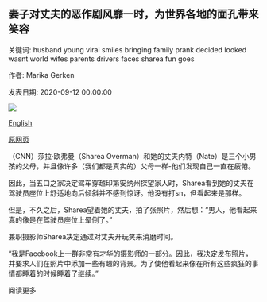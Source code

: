 ## 妻子对丈夫的恶作剧风靡一时，为世界各地的面孔带来笑容

关键词: husband young viral smiles bringing family prank decided looked wasnt world wifes parents drivers faces sharea fun goes

作者: Marika Gerken

发表日期: 2020-09-12 00:00:00

![](https://cdn.cnn.com/cnnnext/dam/assets/200911143700-01-wifes-prank-on-husband-goes-viral-trnd-super-tease.jpg)

[English](Wife%27s%20prank%20on%20husband%20goes%20viral%2C%20bringing%20smiles%20to%20faces%20around%20the%20world.md)

[原网页](https://edition.cnn.com/2020/09/12/us/wifes-prank-on-husband-goes-viral-trnd/index.html)

（CNN）莎拉·欧弗曼（Sharea Overman）和她的丈夫内特（Nate）是三个小男孩的父母，并且像许多（我们都是真实的）父母一样-他们发现自己一直在疲倦。

因此，当五口之家决定驾车穿越印第安纳州探望家人时，Sharea看到她的丈夫在驾驶员座位上舒适地向后倾斜并不感到惊讶。他没有打sn，但看起来是那样。

但是，不久之后，Sharea望着她的丈夫，拍了张照片，然后想：“男人，他看起来真的像是在驾驶员座位上晕倒了。”

兼职摄影师Sharea决定通过对丈夫开玩笑来消磨时间。

“我是Facebook上一群非常有才华的摄影师的一部分。因此，我决定发布照片，并要求人们在照片中添加一些有趣的背景。为了使他看起来像在所有这些疯狂的事情都睡着的时候睡着了继续。”

阅读更多